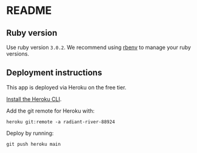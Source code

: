# README

## Ruby version

Use ruby version `3.0.2`. We recommend using [rbenv](https://github.com/rbenv/rbenv) to manage your ruby versions.

## Deployment instructions

This app is deployed via Heroku on the free tier.

[Install the Heroku
CLI](https://devcenter.heroku.com/articles/heroku-cli#download-and-install).

Add the git remote for Heroku with:

```
heroku git:remote -a radiant-river-88924
```

Deploy by running:

```
git push heroku main
```
